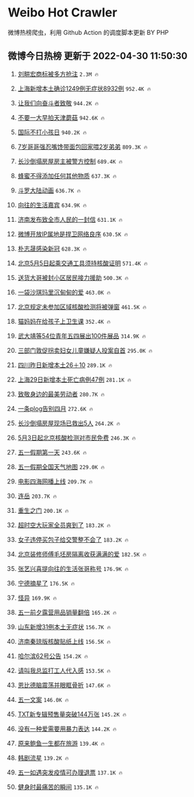 # Weibo Hot Crawler 



微博热榜爬虫，利用 Github Action 的调度脚本更新 BY PHP 


## 微博今日热榜 更新于 2022-04-30 11:50:30 
1. [刘畊宏商标被多方抢注](https://s.weibo.com/weibo?q=%23%E5%88%98%E7%95%8A%E5%AE%8F%E5%95%86%E6%A0%87%E8%A2%AB%E5%A4%9A%E6%96%B9%E6%8A%A2%E6%B3%A8%23&Refer=top) `2.3M 🔥` 

1. [上海新增本土确诊1249例无症状8932例](https://s.weibo.com/weibo?q=%23%E4%B8%8A%E6%B5%B7%E6%96%B0%E5%A2%9E%E6%9C%AC%E5%9C%9F%E7%A1%AE%E8%AF%8A1249%E4%BE%8B%E6%97%A0%E7%97%87%E7%8A%B68932%E4%BE%8B%23&Refer=top) `952.4K 🔥` 

1. [让我们向奋斗者致敬](https://s.weibo.com/weibo?q=%23%E8%AE%A9%E6%88%91%E4%BB%AC%E5%90%91%E5%A5%8B%E6%96%97%E8%80%85%E8%87%B4%E6%95%AC%23&Refer=top) `944.2K 🔥` 

1. [不要一大早拍天津蘑菇](https://s.weibo.com/weibo?q=%E4%B8%8D%E8%A6%81%E4%B8%80%E5%A4%A7%E6%97%A9%E6%8B%8D%E5%A4%A9%E6%B4%A5%E8%98%91%E8%8F%87&Refer=top) `942.6K 🔥` 

1. [国际不打小孩日](https://s.weibo.com/weibo?q=%23%E5%9B%BD%E9%99%85%E4%B8%8D%E6%89%93%E5%B0%8F%E5%AD%A9%E6%97%A5%23&Refer=top) `940.2K 🔥` 

1. [7岁哥哥强忍嘴馋带面包回家喂2岁弟弟](https://s.weibo.com/weibo?q=%237%E5%B2%81%E5%93%A5%E5%93%A5%E5%BC%BA%E5%BF%8D%E5%98%B4%E9%A6%8B%E5%B8%A6%E9%9D%A2%E5%8C%85%E5%9B%9E%E5%AE%B6%E5%96%822%E5%B2%81%E5%BC%9F%E5%BC%9F%23&Refer=top) `809.3K 🔥` 

1. [长沙倒塌房屋房主被警方控制](https://s.weibo.com/weibo?q=%23%E9%95%BF%E6%B2%99%E5%80%92%E5%A1%8C%E6%88%BF%E5%B1%8B%E6%88%BF%E4%B8%BB%E8%A2%AB%E8%AD%A6%E6%96%B9%E6%8E%A7%E5%88%B6%23&Refer=top) `689.4K 🔥` 

1. [蜂蜜不得添加任何其他物质](https://s.weibo.com/weibo?q=%23%E8%9C%82%E8%9C%9C%E4%B8%8D%E5%BE%97%E6%B7%BB%E5%8A%A0%E4%BB%BB%E4%BD%95%E5%85%B6%E4%BB%96%E7%89%A9%E8%B4%A8%23&Refer=top) `637.3K 🔥` 

1. [斗罗大陆动画](https://s.weibo.com/weibo?q=%23%E6%96%97%E7%BD%97%E5%A4%A7%E9%99%86%E5%8A%A8%E7%94%BB%23&Refer=top) `636.7K 🔥` 

1. [向往的生活嘉宾](https://s.weibo.com/weibo?q=%23%E5%90%91%E5%BE%80%E7%9A%84%E7%94%9F%E6%B4%BB%E5%98%89%E5%AE%BE%23&Refer=top) `634.9K 🔥` 

1. [济南发布致全市人民的一封信](https://s.weibo.com/weibo?q=%23%E6%B5%8E%E5%8D%97%E5%8F%91%E5%B8%83%E8%87%B4%E5%85%A8%E5%B8%82%E4%BA%BA%E6%B0%91%E7%9A%84%E4%B8%80%E5%B0%81%E4%BF%A1%23&Refer=top) `631.1K 🔥` 

1. [微博开放IP属地是捍卫网络良序](https://s.weibo.com/weibo?q=%23%E5%BE%AE%E5%8D%9A%E5%BC%80%E6%94%BEIP%E5%B1%9E%E5%9C%B0%E6%98%AF%E6%8D%8D%E5%8D%AB%E7%BD%91%E7%BB%9C%E8%89%AF%E5%BA%8F%23&Refer=top) `630.5K 🔥` 

1. [朴志晟感染新冠](https://s.weibo.com/weibo?q=%23%E6%9C%B4%E5%BF%97%E6%99%9F%E6%84%9F%E6%9F%93%E6%96%B0%E5%86%A0%23&Refer=top) `628.3K 🔥` 

1. [北京5月5日起乘交通工具须持核酸证明](https://s.weibo.com/weibo?q=%23%E5%8C%97%E4%BA%AC5%E6%9C%885%E6%97%A5%E8%B5%B7%E4%B9%98%E4%BA%A4%E9%80%9A%E5%B7%A5%E5%85%B7%E9%A1%BB%E6%8C%81%E6%A0%B8%E9%85%B8%E8%AF%81%E6%98%8E%23&Refer=top) `571.4K 🔥` 

1. [送货大哥被封小区居民接力援助](https://s.weibo.com/weibo?q=%23%E9%80%81%E8%B4%A7%E5%A4%A7%E5%93%A5%E8%A2%AB%E5%B0%81%E5%B0%8F%E5%8C%BA%E5%B1%85%E6%B0%91%E6%8E%A5%E5%8A%9B%E6%8F%B4%E5%8A%A9%23&Refer=top) `500.3K 🔥` 

1. [一袋沙琪玛里沉甸甸的爱](https://s.weibo.com/weibo?q=%23%E4%B8%80%E8%A2%8B%E6%B2%99%E7%90%AA%E7%8E%9B%E9%87%8C%E6%B2%89%E7%94%B8%E7%94%B8%E7%9A%84%E7%88%B1%23&Refer=top) `463.0K 🔥` 

1. [北京规定未参加区域核酸检测将被弹窗](https://s.weibo.com/weibo?q=%23%E5%8C%97%E4%BA%AC%E8%A7%84%E5%AE%9A%E6%9C%AA%E5%8F%82%E5%8A%A0%E5%8C%BA%E5%9F%9F%E6%A0%B8%E9%85%B8%E6%A3%80%E6%B5%8B%E5%B0%86%E8%A2%AB%E5%BC%B9%E7%AA%97%23&Refer=top) `461.5K 🔥` 

1. [猫妈妈在给孩子上卫生课](https://s.weibo.com/weibo?q=%23%E7%8C%AB%E5%A6%88%E5%A6%88%E5%9C%A8%E7%BB%99%E5%AD%A9%E5%AD%90%E4%B8%8A%E5%8D%AB%E7%94%9F%E8%AF%BE%23&Refer=top) `352.4K 🔥` 

1. [武大靖等54位青年五四展出100件展品](https://s.weibo.com/weibo?q=%23%E6%AD%A6%E5%A4%A7%E9%9D%96%E7%AD%8954%E4%BD%8D%E9%9D%92%E5%B9%B4%E4%BA%94%E5%9B%9B%E5%B1%95%E5%87%BA100%E4%BB%B6%E5%B1%95%E5%93%81%23&Refer=top) `314.9K 🔥` 

1. [三部门敦促拐卖妇女儿童嫌疑人投案自首](https://s.weibo.com/weibo?q=%23%E4%B8%89%E9%83%A8%E9%97%A8%E6%95%A6%E4%BF%83%E6%8B%90%E5%8D%96%E5%A6%87%E5%A5%B3%E5%84%BF%E7%AB%A5%E5%AB%8C%E7%96%91%E4%BA%BA%E6%8A%95%E6%A1%88%E8%87%AA%E9%A6%96%23&Refer=top) `295.0K 🔥` 

1. [四川昨日新增本土26＋10](https://s.weibo.com/weibo?q=%23%E5%9B%9B%E5%B7%9D%E6%98%A8%E6%97%A5%E6%96%B0%E5%A2%9E%E6%9C%AC%E5%9C%9F26%EF%BC%8B10%23&Refer=top) `289.1K 🔥` 

1. [上海29日新增本土死亡病例47例](https://s.weibo.com/weibo?q=%23%E4%B8%8A%E6%B5%B729%E6%97%A5%E6%96%B0%E5%A2%9E%E6%9C%AC%E5%9C%9F%E6%AD%BB%E4%BA%A1%E7%97%85%E4%BE%8B47%E4%BE%8B%23&Refer=top) `281.1K 🔥` 

1. [致敬身边的最美劳动者](https://s.weibo.com/weibo?q=%23%E8%87%B4%E6%95%AC%E8%BA%AB%E8%BE%B9%E7%9A%84%E6%9C%80%E7%BE%8E%E5%8A%B3%E5%8A%A8%E8%80%85%23&Refer=top) `280.7K 🔥` 

1. [一条plog告别四月](https://s.weibo.com/weibo?q=%23%E4%B8%80%E6%9D%A1plog%E5%91%8A%E5%88%AB%E5%9B%9B%E6%9C%88%23&Refer=top) `272.6K 🔥` 

1. [长沙倒塌房屋现场已救出5人](https://s.weibo.com/weibo?q=%23%E9%95%BF%E6%B2%99%E5%80%92%E5%A1%8C%E6%88%BF%E5%B1%8B%E7%8E%B0%E5%9C%BA%E5%B7%B2%E6%95%91%E5%87%BA5%E4%BA%BA%23&Refer=top) `264.2K 🔥` 

1. [5月3日起北京核酸检测对市民免费](https://s.weibo.com/weibo?q=%235%E6%9C%883%E6%97%A5%E8%B5%B7%E5%8C%97%E4%BA%AC%E6%A0%B8%E9%85%B8%E6%A3%80%E6%B5%8B%E5%AF%B9%E5%B8%82%E6%B0%91%E5%85%8D%E8%B4%B9%23&Refer=top) `246.3K 🔥` 

1. [五一假期第一天](https://s.weibo.com/weibo?q=%E4%BA%94%E4%B8%80%E5%81%87%E6%9C%9F%E7%AC%AC%E4%B8%80%E5%A4%A9&Refer=top) `243.6K 🔥` 

1. [五一假期全国天气地图](https://s.weibo.com/weibo?q=%23%E4%BA%94%E4%B8%80%E5%81%87%E6%9C%9F%E5%85%A8%E5%9B%BD%E5%A4%A9%E6%B0%94%E5%9C%B0%E5%9B%BE%23&Refer=top) `229.0K 🔥` 

1. [电影四海网播上线](https://s.weibo.com/weibo?q=%23%E7%94%B5%E5%BD%B1%E5%9B%9B%E6%B5%B7%E7%BD%91%E6%92%AD%E4%B8%8A%E7%BA%BF%23&Refer=top) `209.7K 🔥` 

1. [连岳](https://s.weibo.com/weibo?q=%E8%BF%9E%E5%B2%B3&Refer=top) `203.7K 🔥` 

1. [重生之门](https://s.weibo.com/weibo?q=%23%E9%87%8D%E7%94%9F%E4%B9%8B%E9%97%A8%23&Refer=top) `200.1K 🔥` 

1. [超时空大玩家全员爽到了](https://s.weibo.com/weibo?q=%23%E8%B6%85%E6%97%B6%E7%A9%BA%E5%A4%A7%E7%8E%A9%E5%AE%B6%E5%85%A8%E5%91%98%E7%88%BD%E5%88%B0%E4%BA%86%23&Refer=top) `183.2K 🔥` 

1. [女子违停买包子给交警整不会了](https://s.weibo.com/weibo?q=%23%E5%A5%B3%E5%AD%90%E8%BF%9D%E5%81%9C%E4%B9%B0%E5%8C%85%E5%AD%90%E7%BB%99%E4%BA%A4%E8%AD%A6%E6%95%B4%E4%B8%8D%E4%BC%9A%E4%BA%86%23&Refer=top) `183.2K 🔥` 

1. [北京装修师傅毛坯房隔离收获满满的爱](https://s.weibo.com/weibo?q=%23%E5%8C%97%E4%BA%AC%E8%A3%85%E4%BF%AE%E5%B8%88%E5%82%85%E6%AF%9B%E5%9D%AF%E6%88%BF%E9%9A%94%E7%A6%BB%E6%94%B6%E8%8E%B7%E6%BB%A1%E6%BB%A1%E7%9A%84%E7%88%B1%23&Refer=top) `182.5K 🔥` 

1. [张艺兴喜提向往的生活张哥称号](https://s.weibo.com/weibo?q=%23%E5%BC%A0%E8%89%BA%E5%85%B4%E5%96%9C%E6%8F%90%E5%90%91%E5%BE%80%E7%9A%84%E7%94%9F%E6%B4%BB%E5%BC%A0%E5%93%A5%E7%A7%B0%E5%8F%B7%23&Refer=top) `176.9K 🔥` 

1. [宁德摘星了](https://s.weibo.com/weibo?q=%23%E5%AE%81%E5%BE%B7%E6%91%98%E6%98%9F%E4%BA%86%23&Refer=top) `176.5K 🔥` 

1. [怪异](https://s.weibo.com/weibo?q=%E6%80%AA%E5%BC%82&Refer=top) `169.9K 🔥` 

1. [五一前夕露营用品销量翻倍](https://s.weibo.com/weibo?q=%23%E4%BA%94%E4%B8%80%E5%89%8D%E5%A4%95%E9%9C%B2%E8%90%A5%E7%94%A8%E5%93%81%E9%94%80%E9%87%8F%E7%BF%BB%E5%80%8D%23&Refer=top) `165.2K 🔥` 

1. [山东新增31例本土无症状](https://s.weibo.com/weibo?q=%23%E5%B1%B1%E4%B8%9C%E6%96%B0%E5%A2%9E31%E4%BE%8B%E6%9C%AC%E5%9C%9F%E6%97%A0%E7%97%87%E7%8A%B6%23&Refer=top) `156.7K 🔥` 

1. [济南秦琼版核酸贴纸上线](https://s.weibo.com/weibo?q=%23%E6%B5%8E%E5%8D%97%E7%A7%A6%E7%90%BC%E7%89%88%E6%A0%B8%E9%85%B8%E8%B4%B4%E7%BA%B8%E4%B8%8A%E7%BA%BF%23&Refer=top) `156.5K 🔥` 

1. [哈尔滨62号公告](https://s.weibo.com/weibo?q=%E5%93%88%E5%B0%94%E6%BB%A862%E5%8F%B7%E5%85%AC%E5%91%8A&Refer=top) `154.2K 🔥` 

1. [请叫我总监打工人代入感](https://s.weibo.com/weibo?q=%23%E8%AF%B7%E5%8F%AB%E6%88%91%E6%80%BB%E7%9B%91%E6%89%93%E5%B7%A5%E4%BA%BA%E4%BB%A3%E5%85%A5%E6%84%9F%23&Refer=top) `153.5K 🔥` 

1. [恩比德脑震荡并眼眶骨折](https://s.weibo.com/weibo?q=%23%E6%81%A9%E6%AF%94%E5%BE%B7%E8%84%91%E9%9C%87%E8%8D%A1%E5%B9%B6%E7%9C%BC%E7%9C%B6%E9%AA%A8%E6%8A%98%23&Refer=top) `147.6K 🔥` 

1. [五一文案](https://s.weibo.com/weibo?q=%23%E4%BA%94%E4%B8%80%E6%96%87%E6%A1%88%23&Refer=top) `146.0K 🔥` 

1. [TXT新专辑预售量突破144万张](https://s.weibo.com/weibo?q=%23TXT%E6%96%B0%E4%B8%93%E8%BE%91%E9%A2%84%E5%94%AE%E9%87%8F%E7%AA%81%E7%A0%B4144%E4%B8%87%E5%BC%A0%23&Refer=top) `145.2K 🔥` 

1. [没有一种爱需要用暴力表达](https://s.weibo.com/weibo?q=%23%E6%B2%A1%E6%9C%89%E4%B8%80%E7%A7%8D%E7%88%B1%E9%9C%80%E8%A6%81%E7%94%A8%E6%9A%B4%E5%8A%9B%E8%A1%A8%E8%BE%BE%23&Refer=top) `144.2K 🔥` 

1. [原来鲍鱼一生都在旅游](https://s.weibo.com/weibo?q=%23%E5%8E%9F%E6%9D%A5%E9%B2%8D%E9%B1%BC%E4%B8%80%E7%94%9F%E9%83%BD%E5%9C%A8%E6%97%85%E6%B8%B8%23&Refer=top) `139.4K 🔥` 

1. [韩剧流星](https://s.weibo.com/weibo?q=%23%E9%9F%A9%E5%89%A7%E6%B5%81%E6%98%9F%23&Refer=top) `139.2K 🔥` 

1. [五一如遇突发疫情可办理退票](https://s.weibo.com/weibo?q=%23%E4%BA%94%E4%B8%80%E5%A6%82%E9%81%87%E7%AA%81%E5%8F%91%E7%96%AB%E6%83%85%E5%8F%AF%E5%8A%9E%E7%90%86%E9%80%80%E7%A5%A8%23&Refer=top) `137.1K 🔥` 

1. [健身时最痛苦的瞬间](https://s.weibo.com/weibo?q=%23%E5%81%A5%E8%BA%AB%E6%97%B6%E6%9C%80%E7%97%9B%E8%8B%A6%E7%9A%84%E7%9E%AC%E9%97%B4%23&Refer=top) `135.1K 🔥` 

